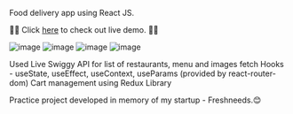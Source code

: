 Food delivery app using React JS.

🚀🚀 Click [here](https://freshneeds.netlify.app/) to check out live demo. 🚀🚀

![image](https://github.com/swatimoluguri/freshneeds2.0/assets/149689000/1d234e40-3ed1-4b5f-8fce-85c1acce9604)
![image](https://github.com/swatimoluguri/freshneeds2.0/assets/149689000/a3db6f09-597f-4786-8198-fb2f83a5415b)
![image](https://github.com/swatimoluguri/freshneeds2.0/assets/149689000/4bcb4b6d-9555-447a-976e-d0bd555f92de)
![image](https://github.com/swatimoluguri/freshneeds2.0/assets/149689000/c46cf9f5-d9c2-4312-9349-b5c1bbe80df8)


Used Live Swiggy API for list of restaurants, menu and images fetch
Hooks - useState, useEffect, useContext, useParams (provided by react-router-dom)
Cart management using Redux Library

Practice project developed in memory of my startup - Freshneeds.😊

